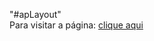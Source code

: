 "#apLayout"
<br>
Para visitar a página:
<a href="https://cbkremer.github.io/apLayout/">clique aqui</a>

